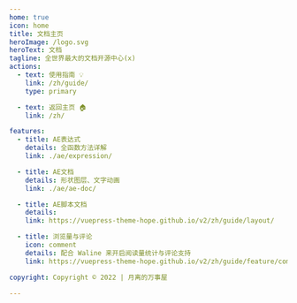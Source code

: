 ```yaml
---
home: true
icon: home
title: 文档主页
heroImage: /logo.svg
heroText: 文档
tagline: 全世界最大的文档开源中心(x)
actions:
  - text: 使用指南 💡
    link: /zh/guide/
    type: primary

  - text: 返回主页 🏠
    link: /zh/

features:
  - title: AE表达式   
    details: 全函数方法详解
    link: ./ae/expression/

  - title: AE文档
    details: 形状图层、文字动画
    link: ./ae/ae-doc/

  - title: AE脚本文档
    details: 
    link: https://vuepress-theme-hope.github.io/v2/zh/guide/layout/

  - title: 浏览量与评论
    icon: comment
    details: 配合 Waline 来开启阅读量统计与评论支持
    link: https://vuepress-theme-hope.github.io/v2/zh/guide/feature/comment.html

copyright: Copyright © 2022 | 月离的万事屋

---
```


